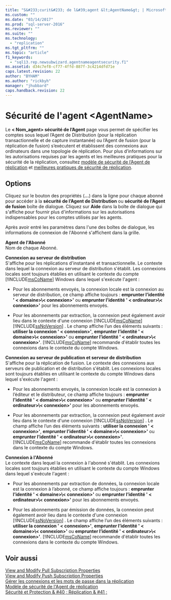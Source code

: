```yaml
---
title: "S&#233;curit&#233; de l&#39;agent &lt;AgentName&gt; | Microsoft Docs"
ms.custom: ""
ms.date: "03/14/2017"
ms.prod: "sql-server-2016"
ms.reviewer: ""
ms.suite: ""
ms.technology: 
  - "replication"
ms.tgt_pltfrm: ""
ms.topic: "article"
f1_keywords: 
  - "sql13.rep.newsubwizard.agentnameagentsecurity.f1"
ms.assetid: d34c7ef8-cf77-4ffd-887f-3c4214dfd71e
caps.latest.revision: 22
author: "BYHAM"
ms.author: "rickbyh"
manager: "jhubbard"
caps.handback.revision: 22
---
```

# S&#233;curit&#233; de l&#39;agent &lt;AgentName&gt;
  Le **\< Nom_agent> sécurité de l’Agent** page vous permet de spécifier les comptes sous lequel l’Agent de Distribution (pour la réplication transactionnelle et de capture instantanée) ou l’Agent de fusion (pour la réplication de fusion) s’exécutent et établissent des connexions aux ordinateurs dans une topologie de réplication. Pour plus d’informations sur les autorisations requises par les agents et les meilleures pratiques pour la sécurité de la réplication, consultez [modèle de sécurité de l’Agent de réplication](../../relational-databases/replication/security/replication-agent-security-model.md) et [meilleures pratiques de sécurité de réplication](../../relational-databases/replication/security/replication-security-best-practices.md).  
  
## Options  
 Cliquez sur le bouton des propriétés (**...**) dans la ligne pour chaque abonné pour accéder à la **sécurité de l’Agent de Distribution** ou **sécurité de l’Agent de fusion** boîte de dialogue. Cliquez sur **Aide** dans la boîte de dialogue qui s'affiche pour fournir plus d'informations sur les autorisations indispensables pour les comptes utilisés par les agents.  
  
 Après avoir entré les paramètres dans l'une des boîtes de dialogue, les informations de connexion de l'Abonné s'affichent dans la grille.  
  
 **Agent de l'Abonné**  
 Nom de chaque Abonné.  
  
 **Connexion au serveur de distribution**  
 S'affiche pour les réplications d'instantané et transactionnelle. Le contexte dans lequel la connexion au serveur de distribution s'établit. Les connexions locales sont toujours établies en utilisant le contexte du compte [!INCLUDE[msCoName](../../includes/msconame-md.md)] Windows dans lequel s'exécute l'agent :  
  
-   Pour les abonnements envoyés, la connexion locale est la connexion au serveur de distribution, ce champ affiche toujours : **emprunter l’identité ' \< domaine>\\< connexion\>'** ou **emprunter l’identité ' \< ordinateur>\\< connexion\>'** pour les abonnements envoyés.  
  
-   Pour les abonnements par extraction, la connexion peut également avoir lieu dans le contexte d'une connexion [!INCLUDE[msCoName](../../includes/msconame-md.md)] [!INCLUDE[ssNoVersion](../../includes/ssnoversion-md.md)] . Le champ affiche l’un des éléments suivants : **utiliser la connexion ' \< connexion>'**, **emprunter l’identité ' \< domaine>\\< connexion\>'** ou **emprunter l’identité ' \< ordinateur>\\< connexion\>'**. [!INCLUDE[msCoName](../../includes/msconame-md.md)] recommande d'établir toutes les connexions dans le contexte du compte Windows.  
  
 **Connexion au serveur de publication et serveur de distribution**  
 S'affiche pour la réplication de fusion. Le contexte des connexions aux serveurs de publication et de distribution s'établit. Les connexions locales sont toujours établies en utilisant le contexte du compte Windows dans lequel s'exécute l'agent :  
  
-   Pour les abonnements envoyés, la connexion locale est la connexion à l’éditeur et le distributeur, ce champ affiche toujours : **emprunter l’identité ' \< domaine>\\< connexion\>'** ou **emprunter l’identité ' \< ordinateur>\\< connexion\>'** pour les abonnements envoyés.  
  
-   Pour les abonnements par extraction, la connexion peut également avoir lieu dans le contexte d'une connexion [!INCLUDE[ssNoVersion](../../includes/ssnoversion-md.md)] . Le champ affiche l’un des éléments suivants : **utiliser la connexion ' \< connexion>'**, **emprunter l’identité ' \< domaine>\\< connexion\>'** ou **emprunter l’identité ' \< ordinateur>\\< connexion\>'**. [!INCLUDE[msCoName](../../includes/msconame-md.md)] recommande d'établir toutes les connexions dans le contexte du compte Windows.  
  
 **Connexion à l'Abonné**  
 Le contexte dans lequel la connexion à l'abonné s'établit. Les connexions locales sont toujours établies en utilisant le contexte du compte Windows dans lequel s'exécute l'agent :  
  
-   Pour les abonnements par extraction de données, la connexion locale est la connexion à l’abonné, ce champ affiche toujours : **emprunter l’identité ' \< domaine>\\< connexion\>'** ou **emprunter l’identité ' \< ordinateur>\\< connexion\>'** pour les abonnements envoyés.  
  
-   Pour les abonnements par émission de données, la connexion peut également avoir lieu dans le contexte d'une connexion [!INCLUDE[ssNoVersion](../../includes/ssnoversion-md.md)] . Le champ affiche l’un des éléments suivants : **utiliser la connexion ' \< connexion>'**, **emprunter l’identité ' \< domaine>\\< connexion\>'** ou **emprunter l’identité ' \< ordinateur>\\< connexion\>'**. [!INCLUDE[msCoName](../../includes/msconame-md.md)] recommande d'établir toutes les connexions dans le contexte du compte Windows.  
  
## Voir aussi  
 [View and Modify Pull Subscription Properties](../../relational-databases/replication/view-and-modify-pull-subscription-properties.md)   
 [View and Modify Push Subscription Properties](../../relational-databases/replication/view-and-modify-push-subscription-properties.md)   
 [Gérer les connexions et les mots de passe dans la réplication](../../relational-databases/replication/security/manage-logins-and-passwords-in-replication.md)   
 [Modèle de sécurité de l'Agent de réplication](../../relational-databases/replication/security/replication-agent-security-model.md)   
 [Sécurité et Protection & #40 ; Réplication & #41 ;](../../relational-databases/replication/security/security-and-protection-replication.md)  
  
  